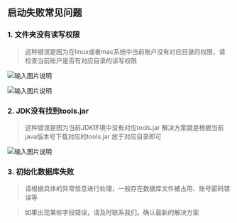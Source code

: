 ## 启动失败常见问题

### 1.  文件夹没有读写权限

> 这种错误是因为在linux或者mac系统中当前账户没有对应目录的权限，请检查当前账户是否有对应目录的读写权限

![输入图片说明](https://images.gitee.com/uploads/images/2019/0326/110600_12eb4b84_804942.png "屏幕截图.png")


![输入图片说明](https://images.gitee.com/uploads/images/2019/0326/110946_324cf533_804942.png "屏幕截图.png")

### 2. JDK没有找到tools.jar
 
> 这种错误是因为当前JDK环境中没有对应tools.jar 解决方案就是根据当前java版本号下载对应的tools.jar 放于对应目录即可
  
 ![输入图片说明](https://images.gitee.com/uploads/images/2019/0326/155336_123b4b27_804942.png "屏幕截图.png")
 
### 3. 初始化数据库失败

> 请根据具体的异常信息进行处理，一般存在数据库文件被占用、账号密码错误等

> 如果出现某些字段错误，请及时联系我们。确认最新的解决方案
       
